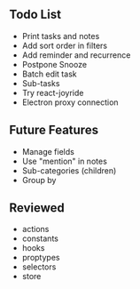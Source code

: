 ## Todo List

* Print tasks and notes
* Add sort order in filters
* Add reminder and recurrence
* Postpone Snooze
* Batch edit task
* Sub-tasks
* Try react-joyride
* Electron proxy connection

## Future Features

* Manage fields
* Use "mention" in notes
* Sub-categories (children)
* Group by

## Reviewed

* actions
* constants
* hooks
* proptypes
* selectors
* store